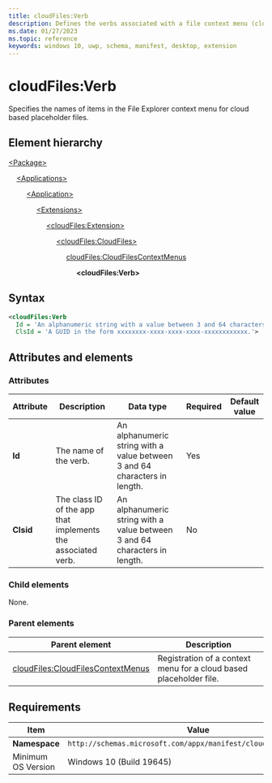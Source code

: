 ```yaml
---
title: cloudFiles:Verb
description: Defines the verbs associated with a file context menu (cloudFiles:Verb).
ms.date: 01/27/2023
ms.topic: reference
keywords: windows 10, uwp, schema, manifest, desktop, extension 
---
```


# cloudFiles:Verb

Specifies the names of items in the File Explorer context menu for cloud based placeholder files.

## Element hierarchy

[\<Package\>](element-package.md)

&nbsp;&nbsp;&nbsp;&nbsp;[\<Applications\>](element-applications.md)

&nbsp;&nbsp;&nbsp;&nbsp; &nbsp;&nbsp;&nbsp;&nbsp;[\<Application\>](element-application.md)

&nbsp;&nbsp;&nbsp;&nbsp; &nbsp;&nbsp;&nbsp;&nbsp; &nbsp;&nbsp;&nbsp;&nbsp;[\<Extensions\>](element-1-extensions.md)

&nbsp;&nbsp;&nbsp;&nbsp; &nbsp;&nbsp;&nbsp;&nbsp; &nbsp;&nbsp;&nbsp;&nbsp; &nbsp;&nbsp;&nbsp;&nbsp;[\<cloudFiles:Extension\>](element-cloudfiles-extension.md)

&nbsp;&nbsp;&nbsp;&nbsp; &nbsp;&nbsp;&nbsp;&nbsp; &nbsp;&nbsp;&nbsp;&nbsp; &nbsp;&nbsp;&nbsp;&nbsp; &nbsp;&nbsp;&nbsp;&nbsp;[\<cloudFiles:CloudFiles\>](element-cloudfiles-cloudfiles.md)

&nbsp;&nbsp;&nbsp;&nbsp; &nbsp;&nbsp;&nbsp;&nbsp; &nbsp;&nbsp;&nbsp;&nbsp; &nbsp;&nbsp;&nbsp;&nbsp; &nbsp;&nbsp;&nbsp;&nbsp; &nbsp;&nbsp;&nbsp;&nbsp;[cloudFiles:CloudFilesContextMenus](element-cloudfiles-cloudfilescontextmenus.md)

&nbsp;&nbsp;&nbsp;&nbsp; &nbsp;&nbsp;&nbsp;&nbsp; &nbsp;&nbsp;&nbsp;&nbsp; &nbsp;&nbsp;&nbsp;&nbsp; &nbsp;&nbsp;&nbsp;&nbsp; &nbsp;&nbsp;&nbsp;&nbsp; &nbsp;&nbsp;&nbsp;&nbsp;**\<cloudFiles:Verb\>**

## Syntax

```xml
<cloudFiles:Verb
  Id = 'An alphanumeric string with a value between 3 and 64 characters in length.'
  ClsId = 'A GUID in the form xxxxxxxx-xxxx-xxxx-xxxx-xxxxxxxxxxxx.'>
```


## Attributes and elements

### Attributes

| Attribute | Description | Data type | Required | Default value |
|-|-|-|-|-|
| **Id** | The name of the verb. | An alphanumeric string with a value between 3 and 64 characters in length. | Yes |  |
| **Clsid** | The class ID of the app that implements the associated verb. | An alphanumeric string with a value between 3 and 64 characters in length. | No |  |

### Child elements

None.

### Parent elements

| Parent element | Description |
|-|-|
| [cloudFiles:CloudFilesContextMenus](element-cloudfiles-cloudfilescontextmenus.md) | Registration of a context menu for a cloud based placeholder file. |

## Requirements

| Item | Value |
|--|--|
| **Namespace** | `http://schemas.microsoft.com/appx/manifest/cloudfiles/windows10` |
| Minimum OS Version | Windows 10 (Build 19645) |
